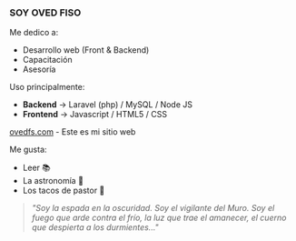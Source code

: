 ### SOY OVED FISO

Me dedico a:
- Desarrollo web (Front & Backend)
- Capacitación
- Asesoría

Uso principalmente:
- **Backend** -> Laravel (php) / MySQL / Node JS
- **Frontend** -> Javascript / HTML5 / CSS

[ovedfs.com](https://ovedfs.com/) - Este es mi sitio web

Me gusta:
- Leer 📚
- La astronomía 🚀
- Los tacos de pastor 🌮

> _"Soy la espada en la oscuridad. Soy el vigilante del Muro. Soy el fuego que arde contra el frío, la luz que trae el amanecer, el cuerno que despierta a los durmientes..."_
